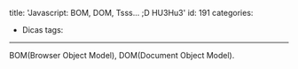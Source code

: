 title: 'Javascript: BOM, DOM, Tsss... ;D HU3Hu3'
id: 191
categories:
  - Dicas
tags:
---

BOM(Browser Object Model), DOM(Document Object Model).